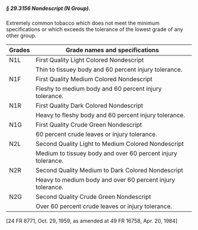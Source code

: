 ##### § 29.3156 Nondescript (N Group). #####

Extremely common tobacco which does not meet the minimum specifications or which exceeds the tolerance of the lowest grade of any other group.

|Grades|               Grade names and specifications                |
|------|-------------------------------------------------------------|
| N1L  |           First Quality Light Colored Nondescript           |
|      |    Thin to tissuey body and 60 percent injury tolerance.    |
| N1F  |          First Quality Medium Colored Nondescript           |
|      |    Fleshy to medium body and 60 percent injury tolerance.   |
| N1R  |           First Quality Dark Colored Nondescript            |
|      |    Heavy to fleshy body and 60 percent injury tolerance.    |
| N1G  |            First Quality Crude Green Nondescript            |
|      |         60 percent crude leaves or injury tolerance.        |
| N2L  |     Second Quality Light to Medium Colored Nondescript      |
|      | Medium to tissuey body and over 60 percent injury tolerance.|
| N2R  |      Second Quality Medium to Dark Colored Nondescript      |
|      |  Heavy to medium body and over 60 percent injury tolerance. |
| N2G  |           Second Quality Crude Green Nondescript            |
|      |      Over 60 percent crude leaves or injury tolerance.      |

[24 FR 8771, Oct. 29, 1959, as amended at 49 FR 16758, Apr. 20, 1984]